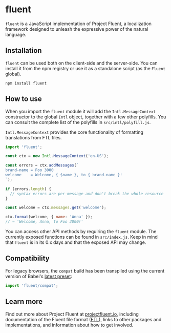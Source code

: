 # fluent

`fluent` is a JavaScript implementation of Project Fluent, a localization
framework designed to unleash the expressive power of the natural language.


## Installation

`fluent` can be used both on the client-side and the server-side.  You can
install it from the npm registry or use it as a standalone script (as the
`Fluent` global).

    npm install fluent


## How to use

When you import the `fluent` module it will add the `Intl.MessageContext`
constructor to the global `Intl` object, together with a few other polyfills.
You can consult the complete list of the polyfills in `src/intl/polyfill.js`. 

`Intl.MessageContext` provides the core functionality of formatting
translations from FTL files.

```javascript
import 'fluent';

const ctx = new Intl.MessageContext('en-US');

const errors = ctx.addMessages(`
brand-name = Foo 3000
welcome    = Welcome, { $name }, to { brand-name }!
`);

if (errors.length) {
  // syntax errors are per-message and don't break the whole resource
}

const welcome = ctx.messages.get('welcome');

ctx.format(welcome, { name: 'Anna' });
// → 'Welcome, Anna, to Foo 3000!'
```

You can access other API methods by requiring the `fluent` module.  The
currently exposed functions can be found in `src/index.js`.  Keep in mind
that `fluent` is in its 0.x days and that the exposed API may change.


## Compatibility

For legacy browsers, the `compat` build has been transpiled using the current
version of Babel's [latest preset][]:

```javascript
import 'fluent/compat';
```


## Learn more

Find out more about Project Fluent at [projectfluent.io][], including
documentation of the Fluent file format ([FTL][]), links to other packages and
implementations, and information about how to get involved.


[latest preset]: https://babeljs.io/docs/plugins/preset-latest/
[projectfluent.io]: http://projectfluent.io
[FTL]: http://projectfluent.io/fluent/guide/
